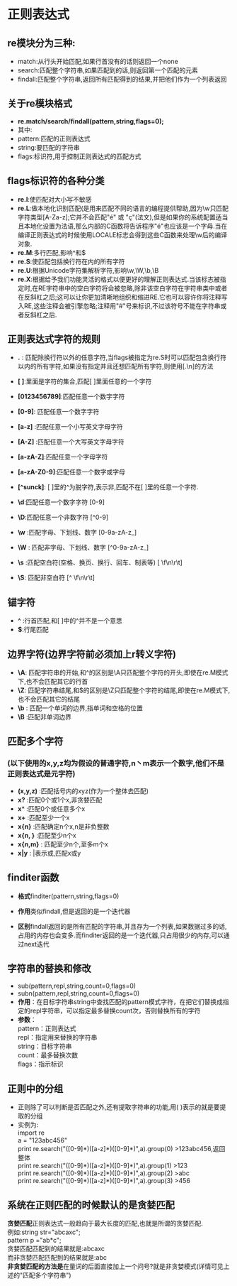 # 正则表达式

## re模块分为三种:
- match:从行头开始匹配,如果行首没有的话则返回一个none   
- search:匹配整个字符串,如果匹配到的话,则返回第一个匹配的元素  
- findall:匹配整个字符串,返回所有匹配得到的结果,并把他们作为一个列表返回
## 关于re模块格式
- **re.match/search/findall(pattern,string,flags=0);**
- 其中:   
- pattern:匹配的正则表达式  
- string:要匹配的字符串   
- flags:标识符,用于控制正则表达式的匹配方式
## flags标识符的各种分类
- **re.I**:使匹配对大小写不敏感  
- **re.L**:做本地化识别匹配(是用来匹配不同的语言的编程提供帮助,因为\w只匹配字符类型[A-Za-z];它并不会匹配"é" 或 "ç"(法文),但是如果你的系统配置适当且本地化设置为法语,那么内部的C函数将告诉程序"é"也应该是一个字母.当在编译正则表达式的时候使用LOCALE标志会得到这些C函数来处理\w后的编译对象.                                                                           
- **re.M**:多行匹配,影响^和$
- **re.S**:使匹配包括换行符在内的所有字符  
- **re.U**:根据Unicode字符集解析字符,影响\w,\W,\b,\B  
- **re.X**:根据给予我们功能灵活的格式以便更好的理解正则表达式.当该标志被指定时,在RE字符串中的空白字符将会被忽略,除非该空白字符在字符串类中或者在反斜杠之后;这可以让你更加清晰地组织和缩进RE.它也可以容许你将注释写入RE,这些注释会被引擎忽略;注释用"#"号来标识,不过该符号不能在字符串或者反斜杠之后.  
## 正则表达式字符的规则
- **.** : 匹配除换行符以外的任意字符,当flags被指定为re.S时可以匹配包含换行符以内的所有字符,如果没有指定并且还想匹配所有字符,则使用[.\n]的方法  
- **[ ]**:里面是字符的集合,匹配[ ]里面任意的一个字符
- **[0123456789]**:匹配任意一个数字字符
- **[0-9]**: 匹配任意一个数字字符
-  **[a-z]** :匹配任意一个小写英文字母字符
-  **[A-Z]** :匹配任意一个大写英文字母字符
-  **[a-zA-Z]**:匹配任意一个字母字符  
-  **[a-zA-Z0-9]**:匹配任意一个数字或字母
-  **[^sunck]**: [ ]里的^为脱字符,表示非,匹配不在[ ]里的任意一个字符.  

- **\d**:匹配任意一个数字字符 [0-9]  
- **\D**:匹配任意一个非数字符  [^0-9]
- **\w** :匹配字母、下划线、数字   [0-9a-zA-z_]
- **\W** : 匹配非字母、下划线、数字   [^0-9a-zA-z_]
- **\s**  :匹配空白符(空格、换页、换行、回车、制表等)  [ \f\n\r\t]
- **\S**: 匹配非空白符    [^ \f\n\r\t]  
## 锚字符  
- **^** :行首匹配,和[ ]中的^并不是一个意思
- **$**:行尾匹配  
## 边界字符(边界字符前必须加上r转义字符)
- **\A**: 匹配字符串的开始,和^的区别是\A只匹配整个字符的开头,即使在re.M模式下,也不会匹配其它的行首  
- **\Z**: 匹配字符串结尾,和$的区别是\Z只匹配整个字符的结尾,即使在re.M模式下,也不会匹配其它的结尾  
- **\b** : 匹配一个单词的边界,指单词和空格的位置  
- **\B** :匹配非单词边界
## 匹配多个字符
### (以下使用的x,y,z均为假设的普通字符,n丶m表示一个数字,他们不是正则表达式是元字符)
- **(x,y,z)** :匹配括号内的xyz(作为一个整体去匹配)
-  **x?** :匹配0个或1个x,非贪婪匹配
-  **x*** :匹配0个或任意多个x
-  **x+** :匹配至少一个x
-  **x{n}** :匹配确定n个x,n是非负整数
-  **x{n, }** :匹配至少n个x
-  **x{n,m}** : 匹配至少n个,至多m个x
-  **x|y** : |表示或,匹配x或y  
## finditer函数
- **格式**finditer(pattern,string,flags=0)  

- **作用**类似findall,但是返回的是一个迭代器  

- **区别**findall返回的是所有匹配的字符串,并且存为一个列表,如果数据过多的话,占用的内存也会变多.而finditer返回的是一个迭代器,只占用很少的内存,可以通过next迭代
## 字符串的替换和修改
- sub(pattern,repl,string,count=0,flags=0)
- subn(pattern,repl,string,count=0,flags=0)   
- **作用**：在目标字符串string中查找匹配的pattern模式字符，在把它们替换成指定的repl字符串，可以指定最多替换count次，否则替换所有的字符  
- **参数**：  
   pattern：正则表达式  
   repl：指定用来替换的字符串  
   string：目标字符串  
   count：最多替换次数  
   flags：指示标识  
## 正则中的分组
- 正则除了可以判断是否匹配之外,还有提取字符串的功能,用( )表示的就是要提取的分组
- 实例为:  
import re  
a = "123abc456"  
print re.search("([0-9]\*)([a-z]\*)([0-9]\*)",a).group(0)   >123abc456,返回整体  
print re.search("([0-9]\*)([a-z]\*)([0-9]\*)",a).group(1)   >123  
print re.search("([0-9]\*)([a-z]\*)([0-9]\*)",a).group(2)  >abc  
print re.search("([0-9]\*)([a-z]\*)([0-9]\*)",a).group(3)   >456  
## 系统在正则匹配的时候默认的是贪婪匹配  
**贪婪匹配**正则表达式一般趋向于最大长度的匹配,也就是所谓的贪婪匹配.  
例如:string str="abcaxc";  
	 pattern p ="ab\*c";  
贪婪匹配匹配到的结果就是:abcaxc  
而非贪婪匹配匹配到的结果就是:abc  
**非贪婪匹配的方法是**在量词的后面直接加上一个问号?就是非贪婪模式(详情可见上述的"匹配多个字符串")